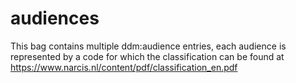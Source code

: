 audiences
=========

This bag contains multiple ddm:audience entries, each audience is represented by a code for which the classification can be found at https://www.narcis.nl/content/pdf/classification_en.pdf